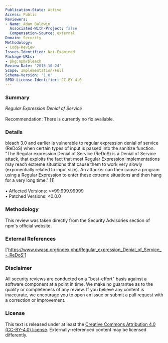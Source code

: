 ```yaml
---
Publication-State: Active
Access: Public
Reviewers:
- Name: Adam Baldwin
  Associated-With-Project: false
  Compensation-Source: external
Domain: Security
Methodology:
- Code-Review
Issues-Identified: Not-Examined
Package-URLs:
- pkg:npm/bleach
Review-Date: '2015-10-24'
Scope: Implementation/Full
Schema-Version: '1.0'
SPDX-License-Identifier: CC-BY-4.0
---
```

### Summary
*Regular Expression Denial of Service*<br><br>Recommendation: There is currently no fix available.
### Details
bleach 3.0 and earlier is vulnerable to regular expression denial of service (ReDoS) when certain types of input is passed into the sanitize function.  "The Regular expression Denial of Service (ReDoS) is a Denial of Service attack, that exploits the fact that most Regular Expression implementations may reach extreme situations that cause them to work very slowly (exponentially related to input size). An attacker can then cause a program using a Regular Expression to enter these extreme situations and then hang for a very long time." [1]
<br><br>• Affected Versions: <=99.999.99999
<br>• Patched Versions: <0.0.0
### Methodology
This review was taken directly from the Security Advisories section of npm's official website.
### External References
['https://www.owasp.org/index.php/Regular_expression_Denial_of_Service_-_ReDoS']
### Disclaimer
All security reviews are conducted on a "best-effort" basis against a software component at a point in time. We make no guarantee as to the quality or completeness of any review. If you believe any content is inaccurate, we encourage you to open an issue or submit a pull request with a correction or improvement.
### License
This text is released under at least the [Creative Commons Attribution 4.0 (CC-BY-4.0) license](https://creativecommons.org/licenses/by/4.0/legalcode.txt). Externally-referenced content may be licensed differently.

